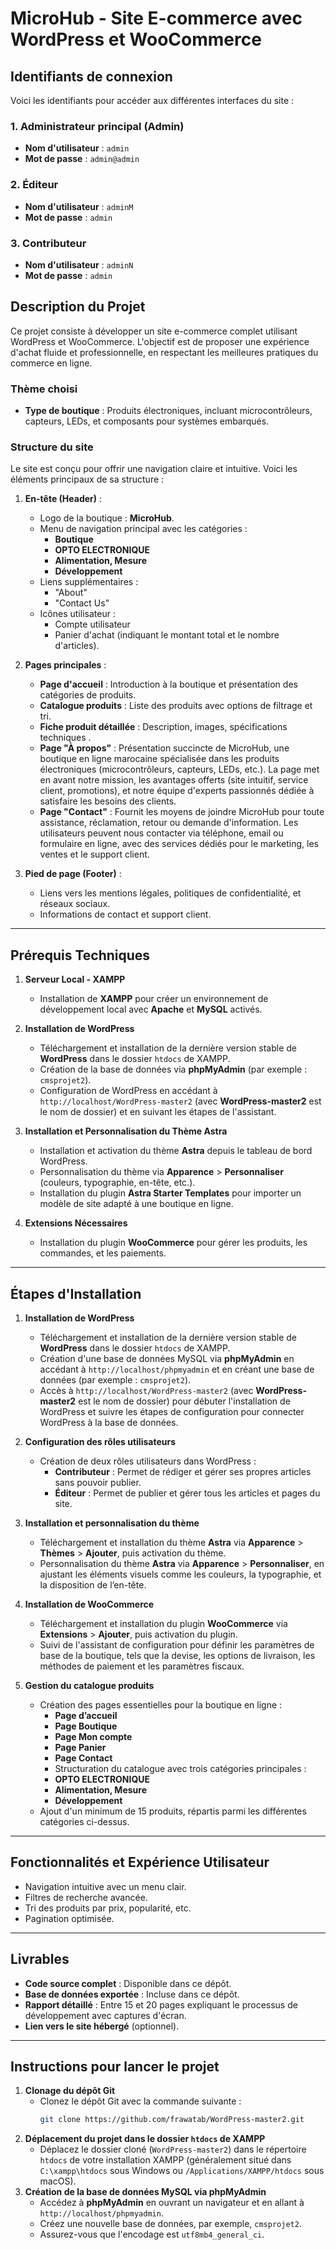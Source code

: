# MicroHub - Site E-commerce avec WordPress et WooCommerce


## Identifiants de connexion
Voici les identifiants pour accéder aux différentes interfaces du site :
### 1. Administrateur principal (Admin)
- **Nom d'utilisateur** : `admin`
- **Mot de passe** : `admin@admin`

### 2. Éditeur
- **Nom d'utilisateur** : `adminM`
- **Mot de passe** : `admin`

### 3. Contributeur
- **Nom d'utilisateur** : `adminN`
- **Mot de passe** : `admin`


## Description du Projet
Ce projet consiste à développer un site e-commerce complet utilisant WordPress et WooCommerce. L'objectif est de proposer une expérience d'achat fluide et professionnelle, en respectant les meilleures pratiques du commerce en ligne.

### Thème choisi
- **Type de boutique** : Produits électroniques, incluant microcontrôleurs, capteurs, LEDs, et composants pour systèmes embarqués.


### Structure du site

Le site est conçu pour offrir une navigation claire et intuitive. Voici les éléments principaux de sa structure :

1. **En-tête (Header)** :
   - Logo de la boutique : **MicroHub**.
   - Menu de navigation principal avec les catégories :
     - **Boutique**
     - **OPTO ELECTRONIQUE**
     - **Alimentation, Mesure**
     - **Développement**
   - Liens supplémentaires :
     - "About"
     - "Contact Us"
   - Icônes utilisateur :
     - Compte utilisateur
     - Panier d'achat (indiquant le montant total et le nombre d'articles).

2. **Pages principales** :
   - **Page d'accueil** : Introduction à la boutique et présentation des catégories de produits.
   - **Catalogue produits** : Liste des produits avec options de filtrage et tri.
   - **Fiche produit détaillée** : Description, images, spécifications techniques .
   - **Page "À propos"** : Présentation succincte de MicroHub, une boutique en ligne marocaine spécialisée dans les produits électroniques (microcontrôleurs, capteurs, LEDs, etc.). La page met en avant notre mission, les avantages offerts (site intuitif, service client, promotions), et notre équipe d'experts passionnés dédiée à satisfaire les besoins des clients.
   - **Page "Contact"** : Fournit les moyens de joindre MicroHub pour toute assistance, réclamation, retour ou demande d'information. Les utilisateurs peuvent nous contacter via téléphone, email ou formulaire en ligne, avec des services dédiés pour le marketing, les ventes et le support client.

3. **Pied de page (Footer)** :
   - Liens vers les mentions légales, politiques de confidentialité, et réseaux sociaux.
   - Informations de contact et support client.
---

## Prérequis Techniques

1. **Serveur Local - XAMPP**
   - Installation de **XAMPP** pour créer un environnement de développement local avec **Apache** et **MySQL** activés.

2. **Installation de WordPress**
   - Téléchargement et installation de la dernière version stable de **WordPress** dans le dossier `htdocs` de XAMPP.
   - Création de la base de données via **phpMyAdmin** (par exemple : `cmsprojet2`).
   - Configuration de WordPress en accédant à `http://localhost/WordPress-master2` (avec **WordPress-master2** est le nom de dossier) et en suivant les étapes de l'assistant.
                                                                      
3. **Installation et Personnalisation du Thème Astra**
   - Installation et activation du thème **Astra** depuis le tableau de bord WordPress.
   - Personnalisation du thème via **Apparence** > **Personnaliser** (couleurs, typographie, en-tête, etc.).
   - Installation du plugin **Astra Starter Templates** pour importer un modèle de site adapté à une boutique en ligne.

4. **Extensions Nécessaires**
   - Installation du plugin **WooCommerce** pour gérer les produits, les commandes, et les paiements.
---

## Étapes d'Installation

1. **Installation de WordPress**
   - Téléchargement et installation de la dernière version stable de **WordPress** dans le dossier `htdocs` de XAMPP.
   - Création d'une base de données MySQL via **phpMyAdmin** en accédant à `http://localhost/phpmyadmin` et en créant une base de données (par exemple : `cmsprojet2`).
   - Accès à `http://localhost/WordPress-master2` (avec **WordPress-master2** est le nom de dossier) pour débuter l'installation de WordPress et suivre les étapes de configuration pour connecter WordPress à la base de données.

2. **Configuration des rôles utilisateurs**
   - Création de deux rôles utilisateurs dans WordPress :
     - **Contributeur** : Permet de rédiger et gérer ses propres articles sans pouvoir publier.
     - **Éditeur** : Permet de publier et gérer tous les articles et pages du site.

3. **Installation et personnalisation du thème**
   - Téléchargement et installation du thème **Astra** via **Apparence** > **Thèmes** > **Ajouter**, puis activation du thème.
   - Personnalisation du thème **Astra** via **Apparence** > **Personnaliser**, en ajustant les éléments visuels comme les couleurs, la typographie, et la disposition de l’en-tête.

4. **Installation de WooCommerce**
   - Téléchargement et installation du plugin **WooCommerce** via **Extensions** > **Ajouter**, puis activation du plugin.
   - Suivi de l'assistant de configuration pour définir les paramètres de base de la boutique, tels que la devise, les options de livraison, les méthodes de paiement et les paramètres fiscaux.

5. **Gestion du catalogue produits**
   - Création des pages essentielles pour la boutique en ligne :
     - **Page d’accueil**
     - **Page Boutique**
     - **Page Mon compte**
     - **Page Panier**
     - **Page Contact**
     - Structuration du catalogue avec trois catégories principales :
     - **OPTO ELECTRONIQUE**
     - **Alimentation, Mesure**
     - **Développement**
   - Ajout d'un minimum de 15 produits, répartis parmi les différentes catégories ci-dessus.
---

## Fonctionnalités et Expérience Utilisateur
- Navigation intuitive avec un menu clair.
- Filtres de recherche avancée.
- Tri des produits par prix, popularité, etc.
- Pagination optimisée.

---

## Livrables
- **Code source complet** : Disponible dans ce dépôt.
- **Base de données exportée** : Incluse dans ce dépôt.
- **Rapport détaillé** : Entre 15 et 20 pages expliquant le processus de développement avec captures d'écran.
- **Lien vers le site hébergé** (optionnel).

---

## Instructions pour lancer le projet

1. **Clonage du dépôt Git**
   - Clonez le dépôt Git avec la commande suivante :
     ```bash
     git clone https://github.com/frawatab/WordPress-master2.git
     ```
2. **Déplacement du projet dans le dossier `htdocs` de XAMPP**
   - Déplacez le dossier cloné (`WordPress-master2`) dans le répertoire `htdocs` de votre installation XAMPP (généralement situé dans `C:\xampp\htdocs` sous Windows ou `/Applications/XAMPP/htdocs` sous macOS).
3. **Création de la base de données MySQL via phpMyAdmin**
   - Accédez à **phpMyAdmin** en ouvrant un navigateur et en allant à `http://localhost/phpmyadmin`.
   - Créez une nouvelle base de données, par exemple, `cmsprojet2`.
   - Assurez-vous que l'encodage est `utf8mb4_general_ci`.
